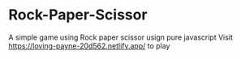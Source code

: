 # Rock-Paper-Scissor
A simple game using Rock paper scissor usign pure javascript 
Visit https://loving-payne-20d562.netlify.app/ to play
